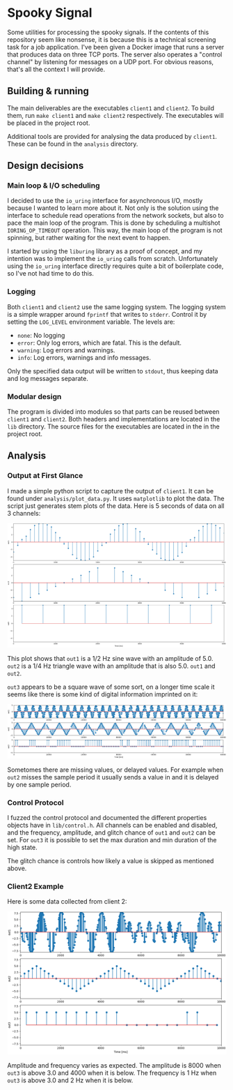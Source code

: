 # Spooky Signal

Some utilities for processing the spooky signals. If the contents of this repository seem like nonsense, it is because this is a technical screening task for a job application. I've been given a Docker image that runs a server that produces data on three TCP ports. The server also operates a "control channel" by listening for messages on a UDP port. For obvious reasons, that's all the context I will provide.

## Building & running

The main deliverables are the executables `client1` and `client2`. To build them, run `make client1` and `make client2` respectively. The executables will be placed in the project root.

Additional tools are provided for analysing the data produced by `client1`. These can be found in the `analysis` directory.


## Design decisions

### Main loop & I/O scheduling

I decided to use the `io_uring` interface for asynchronous I/O, mostly because I wanted to learn more about it. Not only is the solution using the interface to schedule read operations from the network sockets, but also to pace the main loop of the program. This is done by scheduling a multishot `IORING_OP_TIMEOUT` operation. This way, the main loop of the program is not spinning, but rather waiting for the next event to happen.

I started by using the `liburing` library as a proof of concept, and my intention was to implement the `io_uring` calls from scratch. Unfortunately using the `io_uring` interface directly requires quite a bit of boilerplate code, so I've not had time to do this.


### Logging

Both `client1` and `client2` use the same logging system. The logging system is a simple wrapper around `fprintf` that writes to `stderr`. Control it by setting the `LOG_LEVEL` environment variable. The levels are:

- `none`: No logging
- `error`: Only log errors, which are fatal. This is the default.
- `warning`: Log errors and warnings.
- `info`: Log errors, warnings and info messages.

Only the specified data output will be written to `stdout`, thus keeping data and log messages separate.


### Modular design

The program is divided into modules so that parts can be reused between `client1` and `client2`. Both headers and implementations are located in the `lib` directory. The source files for the executables are located in the in the project root.


## Analysis

### Output at First Glance

I made a simple python script to capture the output of `client1`. It can be found under `analysis/plot_data.py`. It uses
`matplotlib` to plot the data. The script just generates stem plots of the data. Here is 5 seconds of data on all 3 channels:

![5 seconds of data](analysis/5_second_capture.png)

This plot shows that `out1` is a 1/2 Hz sine wave with an amplitude of 5.0. `out2` is a 1/4 Hz triangle wave with an amplitude that is also 5.0. `out1` and `out2`.

`out3` appears to be a square wave of some sort, on a longer time scale it seems like there is some kind of digital information imprinted on it:

![1 minute of out3](analysis/1_minute_capture.png)

Sometomes there are missing values, or delayed values. For example when `out2` misses the sample period it usually sends a value in and it is delayed by one sample period.

### Control Protocol

I fuzzed the control protocol and documented the different properties objects have in `lib/control.h`. All channels can be enabled and disabled, and the frequency, amplitude, and glitch chance of `out1` and `out2` can be set. For `out3` it is possible to set the max duration and min duration of the high state.

The glitch chance is controls how likely a value is skipped as mentioned above.

### Client2 Example

Here is some data collected from client 2:

![10 seconds of data from client2](analysis/client2_10s.png)

Amplitude and frequency varies as expected. The amplitude is 8000 when `out3` is above 3.0 and 4000 when it is below. The frequency is 1 Hz when `out3` is above 3.0 and 2 Hz when it is below.


